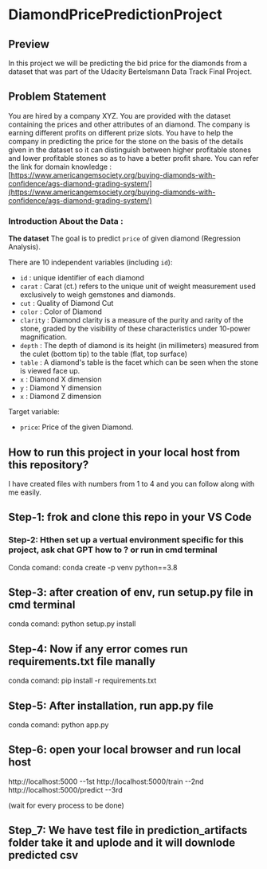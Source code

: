 # DiamondPricePredictionProject

## Preview

In this project we will be predicting the bid price for the diamonds from a dataset that was part of the Udacity Bertelsmann Data Track Final Project.

## Problem Statement

You are hired by a company XYZ. You are provided with the dataset containing the prices and other attributes of an diamond. The company is earning different profits on different prize slots. You have to help the company in predicting the price for the stone on the basis of the details given in the dataset so it can distinguish between higher profitable stones and lower profitable stones so as to have a better profit share. You can refer the link for domain knowledge : 
[https://www.americangemsociety.org/buying-diamonds-with-confidence/ags-diamond-grading-system/](https://www.americangemsociety.org/buying-diamonds-with-confidence/ags-diamond-grading-system/)

### Introduction About the Data :

**The dataset** The goal is to predict `price` of given diamond (Regression Analysis).

There are 10 independent variables (including `id`):

* `id` : unique identifier of each diamond
* `carat` : Carat (ct.) refers to the unique unit of weight measurement used exclusively to weigh gemstones and diamonds.
* `cut` : Quality of Diamond Cut
* `color` : Color of Diamond
* `clarity` : Diamond clarity is a measure of the purity and rarity of the stone, graded by the visibility of these characteristics under 10-power magnification.
* `depth` : The depth of diamond is its height (in millimeters) measured from the culet (bottom tip) to the table (flat, top surface)
* `table` : A diamond's table is the facet which can be seen when the stone is viewed face up.
* `x` : Diamond X dimension
* `y` : Diamond Y dimension
* `x` : Diamond Z dimension

Target variable:
* `price`: Price of the given Diamond.


## How to run this project in your local host from this repository?

I have created files with numbers from 1 to 4 and you can follow along with me easily.

## Step-1: frok and clone this repo in your VS Code 


### Step-2: Hthen set up a vertual environment specific for this project, ask chat GPT how to ? or run in cmd terminal

Conda comand: conda create -p venv python==3.8

## Step-3: after creation of env, run setup.py file in cmd terminal

conda comand:  python setup.py install

## Step-4: Now if any error comes run requirements.txt file manally

conda comand:  pip install -r requirements.txt


## Step-5:  After installation, run app.py file

conda comand: python app.py

## Step-6:  open your local browser and run local host 

http://localhost:5000   --1st
http://localhost:5000/train  --2nd
http://localhost:5000/predict  --3rd

(wait for every process to be done)

## Step_7: We have test file in prediction_artifacts folder take it and uplode and it will downlode predicted csv